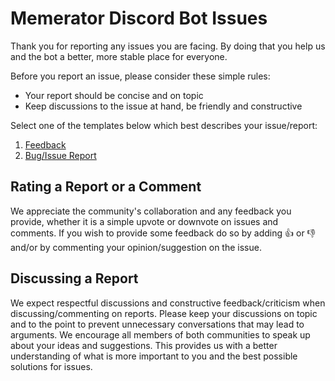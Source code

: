 # Memerator Discord Bot Issues

Thank you for reporting any issues you are facing. By doing that you help us and the bot a better, more stable place for everyone.

Before you report an issue, please consider these simple rules:

- Your report should be concise and on topic
- Keep discussions to the issue at hand, be friendly and constructive

Select one of the templates below which best describes your issue/report:

1. [Feedback](https://github.com/Memerator/Discord-Bot/issues/new?assignees=&labels=enhancement&template=feature_request.md&title=)
2. [Bug/Issue Report](https://github.com/Memerator/Discord-Bot/issues/new?assignees=&labels=bug&template=bug_report.md&title=)

## Rating a Report or a Comment

We appreciate the community's collaboration and any feedback you provide, whether it is a simple upvote or downvote on issues and comments.
If you wish to provide some feedback do so by adding :thumbsup: or :thumbsdown: and/or by commenting your opinion/suggestion on the issue.

## Discussing a Report

We expect respectful discussions and constructive feedback/criticism when discussing/commenting on reports. Please keep your discussions on topic and to the point to prevent unnecessary conversations that may lead to arguments.
We encourage all members of both communities to speak up about your ideas and suggestions. This provides us with a better understanding of what is more important to you and the best possible solutions for issues.
